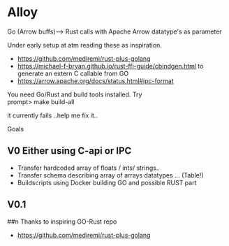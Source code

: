 # Alloy
Go (Arrow buffs)--> Rust 
calls with Apache Arrow datatype's as parameter

Under early setup at atm reading these as inspiration.
*  https://github.com/mediremi/rust-plus-golang 
* https://michael-f-bryan.github.io/rust-ffi-guide/cbindgen.html to generate an extern C callable from GO
* https://arrow.apache.org/docs/status.html#ipc-format

You need Go/Rust and build tools installed. Try  
prompt> make build-all

it currently fails ..help me fix it..

Goals

## V0 Either using C-api or IPC
 
* Transfer hardcoded array of floats / ints/ strings..  
* Transfer schema describing array of arrays datatypes ... (Table!)  
* Buildscripts using Docker building GO and possible RUST part  

## V0.1   

##n Thanks to inspiring GO-Rust repo
* https://github.com/mediremi/rust-plus-golang
